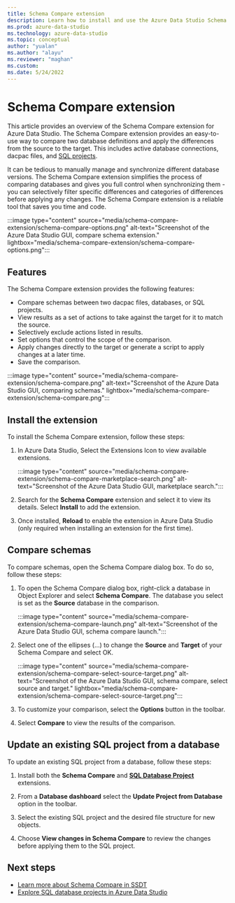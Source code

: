 ```yaml
---
title: Schema Compare extension
description: Learn how to install and use the Azure Data Studio Schema Compare extension to easily compare two databases and selectively change one to match the other.
ms.prod: azure-data-studio
ms.technology: azure-data-studio
ms.topic: conceptual
author: "yualan"
ms.author: "alayu"
ms.reviewer: "maghan"
ms.custom: 
ms.date: 5/24/2022
---
```


# Schema Compare extension

This article provides an overview of the Schema Compare extension for Azure Data Studio. The Schema Compare extension provides an easy-to-use way to compare two database definitions and apply the differences from the source to the target.  This includes active database connections, dacpac files, and [SQL projects](sql-database-project-extension.md).

It can be tedious to manually manage and synchronize different database versions. The Schema Compare extension simplifies the process of comparing databases and gives you full control when synchronizing them - you can selectively filter specific differences and categories of differences before applying any changes. The Schema Compare extension is a reliable tool that saves you time and code.


:::image type="content" source="media/schema-compare-extension/schema-compare-options.png" alt-text="Screenshot of the Azure Data Studio GUI, compare schema extension." lightbox="media/schema-compare-extension/schema-compare-options.png":::

## Features

The Schema Compare extension provides the following features: 

* Compare schemas between two dacpac files, databases, or SQL projects.
* View results as a set of actions to take against the target for it to match the source.
* Selectively exclude actions listed in results.
* Set options that control the scope of the comparison.
* Apply changes directly to the target or generate a script to apply changes at a later time. 
* Save the comparison. 

:::image type="content" source="media/schema-compare-extension/schema-compare.png" alt-text="Screenshot of the Azure Data Studio GUI, comparing schemas." lightbox="media/schema-compare-extension/schema-compare.png":::


## Install the extension

To install the Schema Compare extension, follow these steps: 

1. In Azure Data Studio, Select the Extensions Icon to view available extensions.

    :::image type="content" source="media/schema-compare-extension/schema-compare-marketplace-search.png" alt-text="Screenshot of the Azure Data Studio GUI, marketplace search.":::

2. Search for the **Schema Compare** extension and select it to view its details. Select **Install** to add the extension.

3. Once installed, **Reload** to enable the extension in Azure Data Studio (only required when installing an extension for the first time).

## Compare schemas 

To compare schemas, open the Schema Compare dialog box. To do so, follow these steps: 

1. To open the Schema Compare dialog box, right-click a database in Object Explorer and select **Schema Compare**. The database you select is set as the **Source** database in the comparison.

    :::image type="content" source="media/schema-compare-extension/schema-compare-launch.png" alt-text="Screenshot of the Azure Data Studio GUI, schema compare launch.":::

2. Select one of the ellipses (...) to change the **Source** and **Target** of your Schema Compare and select OK.

    :::image type="content" source="media/schema-compare-extension/schema-compare-select-source-target.png" alt-text="Screenshot of the Azure Data Studio GUI, schema compare,  select source and target." lightbox="media/schema-compare-extension/schema-compare-select-source-target.png":::

3. To customize your comparison, select the **Options** button in the toolbar.

4. Select **Compare** to view the results of the comparison.

## Update an existing SQL project from a database

To update an existing SQL project from a database, follow these steps: 

1. Install both the **Schema Compare** and **[SQL Database Project](sql-database-project-extension.md)** extensions.

2. From a **Database dashboard** select the **Update Project from Database** option in the toolbar.

3. Select the existing SQL project and the desired file structure for new objects.

4. Choose **View changes in Schema Compare** to review the changes before applying them to the SQL project.

## Next steps

- [Learn more about Schema Compare in SSDT](../../ssdt/how-to-use-schema-compare-to-compare-different-database-definitions.md)
- [Explore SQL database projects in Azure Data Studio](sql-database-project-extension.md)